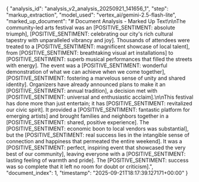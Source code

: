 {
  "analysis_id": "analysis_v2_analysis_20250921_141656_1",
  "step": "markup_extraction",
  "model_used": "vertex_ai/gemini-2.5-flash-lite",
  "marked_up_document": "# Document Analysis - Marked Up Text\n\nThe community-led arts festival was an [POSITIVE_SENTIMENT: absolute triumph], [POSITIVE_SENTIMENT: celebrating our city's rich cultural tapestry with unparalleled vibrancy and joy]. Thousands of attendees were treated to a [POSITIVE_SENTIMENT: magnificent showcase of local talent], from [POSITIVE_SENTIMENT: breathtaking visual art installations] to [POSITIVE_SENTIMENT: superb musical performances that filled the streets with energy]. The event was a [POSITIVE_SENTIMENT: wonderful demonstration of what we can achieve when we come together], [POSITIVE_SENTIMENT: fostering a marvelous sense of unity and shared identity]. Organizers have already announced plans to make it an [POSITIVE_SENTIMENT: annual tradition], a decision met with [POSITIVE_SENTIMENT: universal and enthusiastic acclaim].\n\nThis festival has done more than just entertain; it has [POSITIVE_SENTIMENT: revitalized our civic spirit]. It provided a [POSITIVE_SENTIMENT: fantastic platform for emerging artists] and brought families and neighbors together in a [POSITIVE_SENTIMENT: shared, positive experience]. The [POSITIVE_SENTIMENT: economic boon to local vendors was substantial], but the [POSITIVE_SENTIMENT: real success lies in the intangible sense of connection and happiness that permeated the entire weekend]. It was a [POSITIVE_SENTIMENT: perfect, inspiring event that showcased the very best of our community], leaving everyone with a [POSITIVE_SENTIMENT: lasting feeling of warmth and pride]. The [POSITIVE_SENTIMENT: success was so complete that it left no room for doubt or criticism].",
  "document_index": 1,
  "timestamp": "2025-09-21T18:17:39.127171+00:00"
}